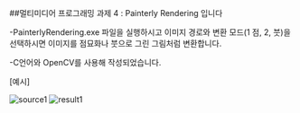 ##멀티미디어 프로그래밍 과제 4 : Painterly Rendering 입니다

-PainterlyRendering.exe 파일을 실행하시고 이미지 경로와 변환 모드(1 점, 2, 붓)을 선택하시면 이미지를 점묘화나 붓으로 그린 그림처럼 변환합니다.

-C언어와 OpenCV를 사용해 작성되었습니다.

[예시]

![source1](https://github.com/user-attachments/assets/a2829120-36d9-4ee5-855f-52aaaad3ad76)
![result1](https://github.com/user-attachments/assets/2057bc32-e6b1-4c6b-9bfc-e19cc0b7c06a)

